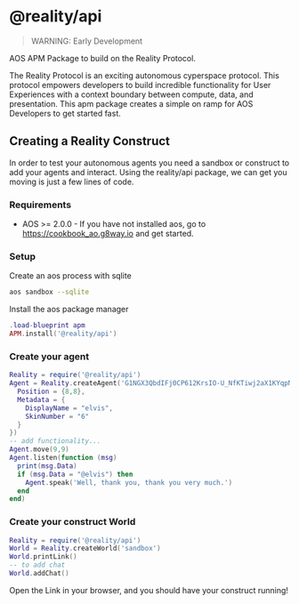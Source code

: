 # @reality/api 

> WARNING: Early Development 

AOS APM Package to build on the Reality Protocol.

The Reality Protocol is an exciting autonomous cyperspace protocol. This protocol empowers developers to build incredible functionality for User Experiences with a context boundary between compute, data, and presentation. This apm package creates a simple on ramp for AOS Developers to get started fast.

## Creating a Reality Construct

In order to test your autonomous agents you need a sandbox or construct to add your agents and interact. Using the reality/api package, we can get you moving is just a few lines of code.

### Requirements

* AOS >= 2.0.0 - If you have not installed aos, go to https://cookbook_ao.g8way.io and get started.

### Setup

Create an aos process with sqlite

```sh
aos sandbox --sqlite
```

Install the aos package manager

```lua
.load-blueprint apm
APM.install('@reality/api')
```

### Create your agent

```lua
Reality = require('@reality/api')
Agent = Reality.createAgent('G1NGX3QbdIFj0CP612KrsIO-U_NfKTiwj2aX1KYqpNk', {
  Position = {8,8},
  Metadata = {
    DisplayName = "elvis",
    SkinNumber = "6"
  }
})
-- add functionality...
Agent.move(9,9)
Agent.listen(function (msg) 
  print(msg.Data)
  if (msg.Data = "@elvis") then
    Agent.speak('Well, thank you, thank you very much.')
  end
end)

```


### Create your construct World

```lua
Reality = require('@reality/api')
World = Reality.createWorld('sandbox')
World.printLink()
-- to add chat
World.addChat()
```

Open the Link in your browser, and you should have your construct running!

